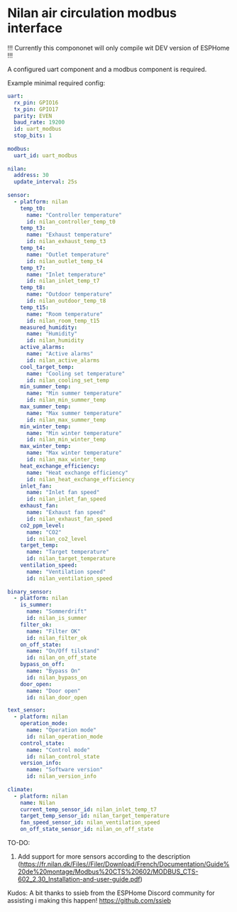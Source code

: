 # Nilan air circulation modbus interface

!!! Currently this compononet will only compile wit DEV version of ESPHome !!!

A configured uart component and a modbus component is required.

Example minimal required config:
```yaml
uart:
  rx_pin: GPIO16
  tx_pin: GPIO17
  parity: EVEN
  baud_rate: 19200
  id: uart_modbus
  stop_bits: 1
  
modbus:
  uart_id: uart_modbus
 
nilan:
  address: 30
  update_interval: 25s
 
sensor:
  - platform: nilan
    temp_t0:
      name: "Controller temperature"
      id: nilan_controller_temp_t0
    temp_t3:
      name: "Exhaust temperature"
      id: nilan_exhaust_temp_t3
    temp_t4:
      name: "Outlet temperature"
      id: nilan_outlet_temp_t4
    temp_t7:
      name: "Inlet temperature"
      id: nilan_inlet_temp_t7
    temp_t8:
      name: "Outdoor temperature"
      id: nilan_outdoor_temp_t8
    temp_t15:
      name: "Room temperature"
      id: nilan_room_temp_t15
    measured_humidity:
      name: "Humidity"
      id: nilan_humidity
    active_alarms:
      name: "Active alarms"
      id: nilan_active_alarms
    cool_target_temp:
      name: "Cooling set temperature"
      id: nilan_cooling_set_temp
    min_summer_temp:
      name: "Min summer temperature"
      id: nilan_min_summer_temp
    max_summer_temp:
      name: "Max summer temperature"
      id: nilan_max_summer_temp
    min_winter_temp:
      name: "Min winter temperature"
      id: nilan_min_winter_temp
    max_winter_temp:
      name: "Max winter temperature"
      id: nilan_max_winter_temp
    heat_exchange_efficiency:
      name: "Heat exchange efficiency"
      id: nilan_heat_exchange_efficiency
    inlet_fan:
      name: "Inlet fan speed"
      id: nilan_inlet_fan_speed
    exhaust_fan:
      name: "Exhaust fan speed"
      id: nilan_exhaust_fan_speed
    co2_ppm_level:
      name: "CO2"
      id: nilan_co2_level
    target_temp:
      name: "Target temperature"
      id: nilan_target_temperature
    ventilation_speed:
      name: "Ventilation speed"
      id: nilan_ventilation_speed
      
binary_sensor:
  - platform: nilan
    is_summer:
      name: "Sommerdrift"
      id: nilan_is_summer
    filter_ok:
      name: "Filter OK"
      id: nilan_filter_ok
    on_off_state:
      name: "On/Off tilstand"
      id: nilan_on_off_state
    bypass_on_off:
      name: "Bypass On"
      id: nilan_bypass_on
    door_open:
      name: "Door open"
      id: nilan_door_open

text_sensor:
  - platform: nilan
    operation_mode:
      name: "Operation mode"
      id: nilan_operation_mode
    control_state:
      name: "Control mode"
      id: nilan_control_state
    version_info:
      name: "Software version"
      id: nilan_version_info
    
climate:
  - platform: nilan
    name: Nilan
    current_temp_sensor_id: nilan_inlet_temp_t7
    target_temp_sensor_id: nilan_target_temperature
    fan_speed_sensor_id: nilan_ventilation_speed
    on_off_state_sensor_id: nilan_on_off_state
```

TO-DO:
1. Add support for more sensors according to the description (https://fr.nilan.dk/Files//Filer/Download/French/Documentation/Guide%20de%20montage/Modbus%20CTS%20602/MODBUS_CTS-602_2.30_Installation-and-user-guide.pdf)

Kudos:
A bit thanks to ssieb from the ESPHome Discord community for assisting i making this happen! https://github.com/ssieb
